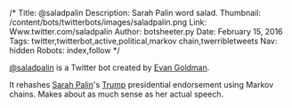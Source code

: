 /*
Title: @saladpalin
Description: Sarah Palin word salad.
Thumbnail: /content/bots/twitterbots/images/saladpalin.png
Link: Www.twitter.com/saladpalin
Author: botsheeter.py
Date: February 15, 2016
Tags: twitter,twitterbot,active,political,markov chain,twerribletweets
Nav: hidden
Robots: index,follow
*/

[@saladpalin](http://www.twitter.com/saladpalin) is a Twitter bot created by [Evan Goldman](https://twitter.com/Www.twitter.com/twerribletweets). 

It rehashes [Sarah Palin](https://en.wikipedia.org/wiki/Sarah_Palin)'s [Trump](https://en.wikipedia.org/wiki/Donald_Trump) presidential endorsement using Markov chains. Makes about as much sense as her actual speech.
